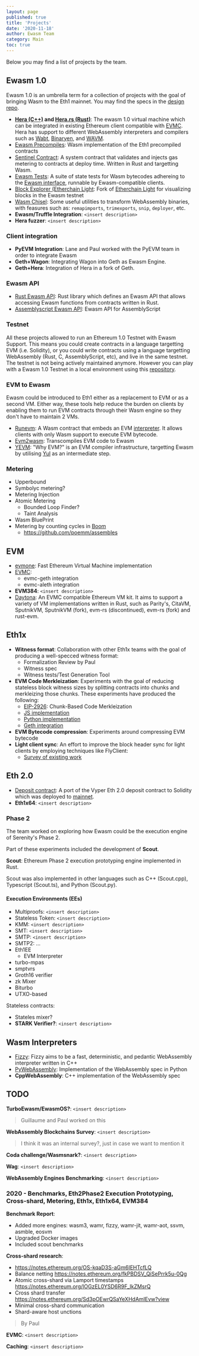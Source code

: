 ```yaml
---
layout: page
published: true
title: 'Projects'
date: '2020-11-18'
author: Ewasm Team
category: Main
toc: true
---
```


Below you may find a list of projects by the team.

## Ewasm 1.0

Ewasm 1.0 is an umbrella term for a collection of projects with the goal of bringing Wasm to the Eth1 mainnet. You may find the specs in the [design repo](https://github.com/ewasm/design).

* **[Hera (C++)](https://github.com/ewasm/hera) and [Hera.rs (Rust)](https://github.com/ewasm/hera.rs)**: The ewasm 1.0 virtual machine which
can be integrated in existing Ethereum client compatible with [EVMC](https://github.com/ethereum/evmc). Hera has support to different WebAssembly interpreters and compilers such as [Wabt](https://github.com/webassembly/wabt), [Binaryen](https://github.com/webassembly/binaryen), and [WAVM](https://github.com/WAVM/WAVM).
* [Ewasm Precompiles](https://github.com/ewasm/ewasm-precompiles): Wasm implementation of the Eth1 precompiled contracts
* [Sentinel Contract](https://github.com/ewasm/sentinel-rs): A system contract that validates and injects gas metering to contracts at deploy time. Written in Rust and targetting Wasm.
* [Ewasm Tests](https://github.com/ewasm/tests/tree/wasm-tests/src/GeneralStateTestsFiller/stEWASMTests): A suite of state tests for Wasm bytecodes adhereing to the [Ewasm interface](https://github.com/ewasm/design/blob/master/eth_interface.md), runnable by Ewasm-compatible clients.
* [Block Explorer (Etherchain Light](https://github.com/ewasm/etherchain-light): Fork of [Etherchain Light](https://github.com/gobitfly/etherchain-light) for visualizing blocks in the Ewasm testnet
* [Wasm Chisel](https://github.com/wasmx/wasm-chisel): Some useful utilities to transform WebAssembly binaries, with feasures such as: `remapimports`, `trimexports`, `snip`, `deployer`, etc.
* **Ewasm/Truffle Integration**: `<insert description>`
* **Hera fuzzer**: `<insert description>`

### Client integration

* **PyEVM Integration**: Lane and Paul worked with the PyEVM team in order to integrate Ewasm
* **Geth+Wagon**: Integrating Wagon into Geth as Ewasm Engine.
* **Geth+Hera**: Integration of Hera in a fork of Geth.

### Ewasm API

* [Rust Ewasm API](https://github.com/ewasm/ewasm-rust-api): Rust library which defines an Ewasm API that allows accessing Ewasm functions from contracts written in Rust.
* [Assemblyscript Ewasm API](https://github.com/ewasm/assemblyscript-ewasm-api): Ewasm API for AssemblyScript

### Testnet

All these projects allowed to run an Ethereum 1.0 Testnet with Ewasm Support. This means you could create contracts in a language targetting EVM (i.e. Solidity), or you could write contracts using a language targetting WebAssembly (Rust, C, AssemblyScript, etc), and live in the same testnet. The testnet is not being actively maintained anymore. However you can play with a Ewasm 1.0 Testnet in a local environment using this [repository](https://github.com/jwasinger/ewasm-dev-env).

### EVM to Ewasm

Ewasm could be introduced to Eth1 either as a replacement to EVM or as a second VM. Either way, these tools help reduce the burden on clients by enabling them to run EVM contracts through their Wasm engine so they don't have to maintain 2 VMs.

* [Runevm](https://github.com/axic/runevm): A Wasm contract that embeds an EVM [interpreter](https://github.com/paritytech/parity-ethereum/). It allows clients with only Wasm support to execute EVM bytecode.
* [Evm2wasm](https://github.com/ewasm/evm2wasm): Transcompiles EVM code to Ewasm
* [YEVM](https://github.com/axic/yevm): "Why EVM?" is an EVM compiler infrastructure, targetting Ewasm by utilising [Yul](https://solidity.readthedocs.io/en/develop/yul.html) as an intermediate step.

### Metering

- Upperbound
- Symbolyc metering?
- Metering Injection
- Atomic Metering
    - Bounded Loop Finder?
    - Taint Analysis
- Wasm BluePrint
- Metering by counting cycles in [Boom](https://github.com/riscv-boom/riscv-boom)
  - https://github.com/poemm/assembles

## EVM

- [evmone](https://github.com/ethereum/evmone): Fast Ethereum Virtual Machine implementation
- [EVMC](https://github.com/ethereum/EVMC):
  - evmc-geth integration
  - evmc-aleth integration
- **EVM384**: `<insert description>`
- [Daytona](https://github.com/axic/daytona): An EVMC compatible Ethereum VM kit. It aims to support a variety of VM implementations written in Rust, such as Parity's, CitaVM, SputnikVM, SputnikVM (fork), evm-rs (discontinued), evm-rs (fork) and rust-evm.

## Eth1x

- **Witness format**: Collaboration with other Eth1x teams with the goal of producing a well-specced witness format:
  - Formalization Review by Paul
  - Witness spec
  - Witness tests/Test Generation Tool
- **EVM Code Merkleization**: Experiments with the goal of reducing stateless block witness sizes by splitting contracts into chunks and merkleizing those chunks. These experiments have produced the following:
  - [EIP-2926](https://eips.ethereum.org/EIPS/eip-2926): Chunk-Based Code Merkleization
  - [JS implementation](https://github.com/ewasm/biturbo/pull/64)
  - [Python implementation](https://github.com/hugo-dc/code-chunks/)
  - [Geth integration](https://github.com/s1na/go-ethereum/tree/code-merkleization)
- **EVM Bytecode compression**: Experiments around compressing EVM bytecode
- **Light client sync**: An effort to improve the block header sync for light clients by employing techniques like FlyClient:
  - [Survey of existing work](https://ethresear.ch/t/state-of-block-header-sync-in-light-clients/8047)

## Eth 2.0

- [Deposit contract](https://github.com/axic/eth2-deposit-contract): A port of the Vyper Eth 2.0 deposit contract to Solidity which was deployed to [mainnet](https://etherscan.io/address/0x00000000219ab540356cbb839cbe05303d7705fa).
- **Eth1x64**: `<insert description>`

### Phase 2

The team worked on exploring how Ewasm could be the execution engine of Serenity's Phase 2.

Part of these experiments included the development of **Scout**.

**Scout**: Ethereum Phase 2 execution prototyping engine implemented in Rust.

Scout was also implemented in other languages such as C++ (Scout.cpp), Typescript (Scout.ts), and Python (Scout.py).

#### Execution Environments (EEs)

- Multiproofs: `<insert description>`
- Stateless Token: `<insert description>`
- KMM: `<insert description>`
- SMT: `<insert description>`
- SMTP: `<insert description>`
- SMTP2: ...
- Eth1EE
    - EVM Interpreter
- turbo-mpas
- smptvrs
- Groth16 verifier
- zk Mixer
- Biturbo
- UTXO-based

Stateless contracts:

- Stateles mixer?
- **STARK Verifier?**: `<insert description>`

## Wasm Interpreters

* [Fizzy](https://github.com/wasmx/fizzy): Fizzy aims to be a fast, deterministic, and pedantic WebAssembly interpreter written in C++
* [PyWebAssembly](https://github.com/poemm/pywebassembly): Implementation of the WebAssembly spec in Python
* **CppWebAssembly**: C++ implementation of the WebAssembly spec


## TODO

**TurboEwasm/EwasmOS?**:  `<insert description>`

> Guillaume and Paul worked on this

**WebAssembly Blockchains Survey**: `<insert description>`

> I think it was an internal survey?, just in case we want to mention it

**Coda challenge/Wasmsnark?**: `<insert description>`


**Wag**: `<insert description>`

**WebAssembly Engines Benchmarking**: `<insert description>`

### 2020 - Benchmarks, Eth2Phase2 Execution Prototyping, Cross-shard, Metering, Eth1x, Eth1x64, EVM384

**Benchmark Report**:

- Added more engines: wasm3, wamr, fizzy, wamr-jit, wamr-aot, ssvm, asmble, eosvm
- Upgraded Docker images
- Included scout benchmarks

**Cross-shard research**:

- https://notes.ethereum.org/OS-kqaD3S-aGm6IEHTcfLQ
- Balance netting https://notes.ethereum.org/fkPBDSV_QiSePrrk5u-0Qg
- Atomic cross-shard via Lamport timestamps https://notes.ethereum.org/lOGzEL0YSD6R9F_IkZMsrQ
- Cross shard transfer https://notes.ethereum.org/Sd3pOEwrQSaYeXHdAmIEvw?view
- Minimal cross-shard communication
- Shard-aware host unctions


> By Paul
>


**EVMC**: `<insert description>`




**Caching**: `<insert description>`
